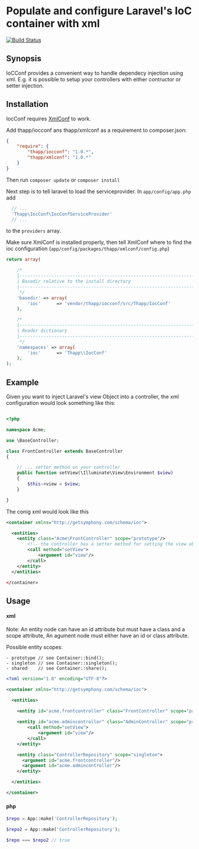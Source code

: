 # Populate and configure Laravel's IoC container with xml

[![Build Status](https://travis-ci.org/iwyg/iocconf.png?branch=master)](https://travis-ci.org/iwyg/iocconf)

## Synopsis

IoCConf provides a convenient way to handle dependecy injection using xml. 
E.g. it is possible to setup your controllers with either contructor or setter injection. 


## Installation

IocConf requires [XmlConf](https://github.com/iwyg/xmlconf) to work. 

Add thapp/iocconf ans thapp/xmlconf as a requirement to composer.json:

```json
{
    "require": {
        "thapp/iocconf": "1.0.*",
        "thapp/xmlconf": "1.0.*"
    }
}
```

Then run `composer update` or `composer install`

Next step is to tell laravel to load the serviceprovider. In `app/config/app.php` add

```php
  // ...
  'Thapp\IocConf\IocConfServiceProvider' 
  // ...
```
to the `providers` array.

Make sure XmlConf is installed properly, then tell XmlConf where to find the ioc configuration (`app/config/packages/thapp/xmlconf/config.php`)

```php
return array(

    /*
    |--------------------------------------------------------------------------
    | Basedir relative to the install directory
    |--------------------------------------------------------------------------
     */
    'basedir' => array(
        'ioc'      => 'vendor/thapp/iocconf/src/Thapp/IocConf'
    ),

    /*
    |--------------------------------------------------------------------------
    | Reader dictionary
    |--------------------------------------------------------------------------
     */
    'namespaces' => array(
        'ioc'      => 'Thapp\\IocConf'
    ),
);


```

## Example

Given you want to inject Laravel's view Object into a controller, the xml configuration would look something like this:

```php

<?php

namespace Acme;

use \BaseController;

class FrontController extends BaseController
{

    // ... setter method on your controller
    public function setView(\Illuminate\View\Environment $view)
    {
        $this->view = $view;
    }

}   

```

The conig xml would look like this

```xml
<container xmlns="http://getsymphony.com/schema/ioc">

  <entities>
    <entity class="Acme\FrontController" scope="prototype"/>
        <!-- the controller has a setter method for setting the view object -->
        <call method="setView">
    		<argument id="view"/>
    	</call>
    </entity>
  </entities>

</container>    
```

## Usage

#### xml

Note: An entity node can have an id attribute but must have a class and a scope attribute,
An agument node must either have an id or class attribute.

Possible entity scopes: 

```
- prototype // see Container::bind();
- singleton // see Container::singleton();
- shared    // see Container::share();

```


```xml
<?xml version="1.0" encoding="UTF-8"?>

<container xmlns="http://getsymphony.com/schema/ioc">

  <entities>

    <entity id="acme.frontcontroller" class="FrontController" scope="prototype"/>
    
    <entity id="acme.admincontroller" class="AdminController" scope="prototype">
    	<call method="setView">
    		<argument id="view"/>
    	</call>
    </entity>

    <entity class="ControllerRepository" scope="singleton">
      <argument id="acme.frontcontroller"/>
      <argument id="acme.admincontroller"/>
    </entity>

  </entities>

</container>    

```
#### php

```php
$repo = App::make('ControllerRepository');

$repo2 = App::make('ControllerRepository');

$repo === $repo2 // true

```

